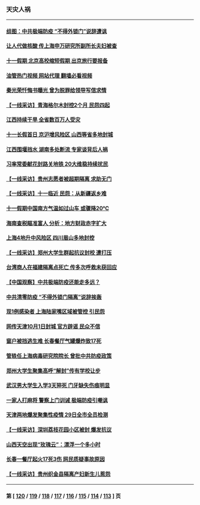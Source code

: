 ### 天灾人祸
---
#### [组图：中共极端防疫 “不得外锁门”说辞遭讽](../../pages/ncid280/n13836847.md?10020845) 
#### [让人代做核酸 传上海申万研究所副所长夫妇被查](../../pages/ncid280/n13836745.md?10020845) 
#### [十一假期 北京高校缩短假期 出京旅行要报备](../../pages/ncid280/n13836742.md?10020845) 
#### [油管热门视频 网站代理 翻墙必看视频](http://209.222.30.114:81/youtube.html?10020845)
#### [秦光荣忏悔书曝光 曾为脱罪给领导写信求情](../../pages/ncid280/n13836690.md?10020845) 
#### [【一线采访】青海格尔木封控2个月 民怨四起](../../pages/ncid280/n13836720.md?10020845) 
#### [江西持续干旱 全省数百万人受灾](../../pages/ncid280/n13836696.md?10020845) 
#### [十一长假首日 京沪增风险区 山西等省多地封城](../../pages/ncid280/n13836535.md?10020845) 
#### [江西围堰挡水 湖南多处断流 专家谈背后人祸](../../pages/ncid280/n13835528.md?10020845) 
#### [习率常委献花封路关地铁 20大维稳持续扰民](../../pages/ncid280/n13836130.md?10020845) 
#### [【一线采访】贵州志愿者被超期隔离 求助无门](../../pages/ncid280/n13836203.md?10020845) 
#### [【一线采访】十一临近 民怨：从新疆返乡难](../../pages/ncid280/n13836124.md?10020845) 
#### [十一假期中国南方气温如过山车 或骤降20℃](../../pages/ncid280/n13835824.md?10020845) 
#### [海南查税瞄准富人 分析：地方财政赤字扩大](../../pages/ncid280/n13835957.md?10020845) 
#### [上海4地升中风险区 四川眉山多地封控](../../pages/ncid280/n13835767.md?10020845) 
#### [【一线采访】郑州大学生群起抗议封校 遭打压](../../pages/ncid280/n13835520.md?10020845) 
#### [台湾商人在福建隔离点死亡 传多次呼救未获回应](../../pages/ncid280/n13835622.md?10020845) 
#### [【中国观察】中共极端防疫还能走多远？](../../pages/ncid280/n13835529.md?10020845) 
#### [中共清零防疫 “不得外锁门隔离”说辞挨轰](../../pages/ncid280/n13835291.md?10020845) 
#### [现1例感染者 上海陆家嘴区域被管控 引民怨](../../pages/ncid280/n13835313.md?10020845) 
#### [网传天津10月1日封城 官方辟谣 民众不信](../../pages/ncid280/n13835014.md?10020845) 
#### [窗户被挡逃生难 长春餐厅气罐爆炸致17死](../../pages/ncid280/n13834910.md?10020845) 
#### [管轶任上海病毒研究院院长 曾批中共防疫政策](../../pages/ncid280/n13834896.md?10020845) 
#### [郑州大学生聚集高呼“解封”传有学校让步](../../pages/ncid280/n13834753.md?10020845) 
#### [武汉男大学生入学3天猝死 门牙缺失伤痕明显](../../pages/ncid280/n13834441.md?10020845) 
#### [一家人打麻将 警察上门训诫 极端防疫引嘲讽](../../pages/ncid280/n13834455.md?10020845) 
#### [天津两地爆发聚集性疫情 29日全市全员检测](../../pages/ncid280/n13834524.md?10020845) 
#### [【一线采访】深圳荔枝花园小区被封 爆发抗议](../../pages/ncid280/n13834469.md?10020845) 
#### [山西天空出现“玫瑰云”：漂浮一个多小时](../../pages/ncid280/n13834482.md?10020845) 
#### [长春一餐厅起火17死3伤 网民质疑事故原因](../../pages/ncid280/n13834400.md?10020845) 
#### [【一线采访】贵州织金县隔离产妇新生儿惹怨](../../pages/ncid280/n13833706.md?10020845) 

---
#### 第 [ [120](./120.md?10020845) / [119](./119.md?10020845) / [118](./118.md?10020845) / [117](./117.md?10020845) / [116](./116.md?10020845) / [115](./115.md?10020845) / [114](./114.md?10020845) / [113](./113.md?10020845) ] 页
